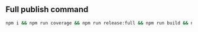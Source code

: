 ## Full publish command

```bash
npm i && npm run coverage && npm run release:full && npm run build && npm publish
```
